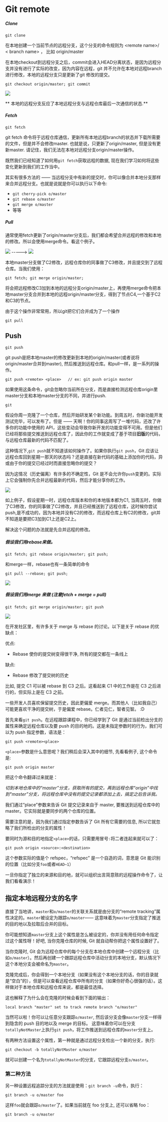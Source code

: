 # Git remote

##### Clone

```
git clone
```

在本地创建一个当前节点的远程分支，这个分支的命令规则为 &lt;remote name&gt;/ &lt; branch name&gt; ， 比如 origin/master

在本地checkout到远程分支之后，commit会进入HEAD分离状态，是因为远程分支并没有进行了实际的改变，因为内容在远程，git 并不允许在本地对远程branch进行修改，本地的远程分支只是更新了git 修改的提交。

```
git checkout origin/master; git commit
```

![](/assets/img_remote.png)

** 本地的远程分支反应了本地远程分支与远程仓库最后一次通信的状态.**

##### Fetch

```
git fetch
```

git fetch 命令将于远程仓库通信，更新所有本地远程branch的状态并下载所需要的文件，但是并不会修改master. 也就是说，只更新了origin/master, 但是没有更新master. 请记住，我们无法在本地对远程分支origin/master操作。

既然我们已经知道了如何用`git fetch`获取远程的数据, 现在我们学习如何将这些变化更新到我们的工作当中。

其实有很多方法的 —— 当远程分支中有新的提交时，你可以像合并本地分支那样来合并远程分支。也就是说就是你可以执行以下命令:

* `git cherry-pick o/master`
* `git rebase o/master`
* `git merge o/master`
* 等等

##### Pull

通常使用fetch更新了origin/master分支后，我们都会希望合并远程的修改和本地的修改。所以会使用merge命令。看这个例子。

![](/assets/img_remote2.png)   -----&gt;  ![](/assets/img_remote3.png)

本地master分支做了C2修改，远程仓库你的同事做了C3修改，并且提交到了远程仓库。当我们使用：

```
git fetch; git merge origin/master;
```

将会把远程修改C3加到本地的远程分支origin/master上，再使用merge命令把本地master分支合并到本地的远程origin/master分支，得到了节点C4,一个基于C2和C3的节点。

由于这个操作非常常用，所以git把它们合并成为了一个操作

```
git pull
```

##### 

##### 

## Push

```
git push
```

git push是把本地master的修改更新到本地的origin/master\(或者说将origin/master合并到master\), 然后推送到远程仓库。和pull一样，是一系列的操作。





```
git push <remote> <place>   // ex: git push origin master
```

如果使用这条命令，git会忽略你当前所在分支，而是直接检测远程仓库origin里master分支和本地master分支的不同，并进行push.

```
git 
```

假设你周一克隆了一个仓库，然后开始研发某个新功能。到周五时，你新功能开发测试完毕，可以发布了。但是 —— 天啊！你的同事这周写了一堆代码，还改了许多你的功能中使用的 API，这些变动会导致你新开发的功能变得不可用。但是他们已经将那些提交推送到远程仓库了，因此你的工作就变成了基于项目**旧版**的代码，与远程仓库最新的代码不匹配了。

这种情况下,`git push`就不知道该如何操作了。如果你执行`git push`，Git 应该让远程仓库回到星期一那天的状态吗？还是直接在新代码的基础上添加你的代码，异或由于你的提交已经过时而直接忽略你的提交？

因为这情况（历史偏离）有许多的不确定性，Git 是不会允许你`push`变更的。实际上它会强制你先合并远程最新的代码，然后才能分享你的工作。

![](/assets/img_remote4.png)

如上例子，假设星期一时，远程仓库版本和你的本地版本都为C1, 当周五时，你做了C3修改，你的同事做了C2修改，并且已经推送到了远程仓库，这时候你尝试push,是不成功的，因为本地并没有C2的修改，而远程仓库上有C2的修改，git并不知道是要把C3加到C1上还是C2上。

解决这个问题的办法就是先合并远程的修改。

##### 假设我们用rebase来做。

```
git fetch; git rebase origin/master; git push;
```

和merge一样，rebase也有一条简单的命令

```
git pull --rebase; git push;
```

![](/assets/img_remote5.png)

##### 假设我们用merge 来做 \(注意fetch + merge = pull\)

```
git fetch; git merge origin/master; git push
```

![](/assets/img_remoate6.png)

在开发社区里，有许多关于 merge 与 rebase 的讨论。以下是关于 rebase 的优缺点：

优点:

* Rebase 使你的提交树变得很干净, 所有的提交都在一条线上

缺点:

* Rebase 修改了提交树的历史

比如, 提交 C1 可以被 rebase 到 C3 之后。这看起来 C1 中的工作是在 C3 之后进行的，但实际上是在 C3 之前。

一些开发人员喜欢保留提交历史，因此更偏爱 merge。而其他人（比如我自己）可能更喜欢干净的提交树，于是偏爱 rebase。仁者见仁，智者见智。 :D

首先来看`git push`。在远程跟踪课程中，你已经学到了 Git 是通过当前检出分支的属性来确定远程仓库以及要 push 的目的地的。这是未指定参数时的行为，我们可以为 push 指定参数，语法是：

`git push <remote><place>`

`<place>`参数是什么意思呢？我们稍后会深入其中的细节, 先看看例子, 这个命令是:

`git push origin master`

把这个命令翻译过来就是：

_切到本地仓库中的“master”分支，获取所有的提交，再到远程仓库“origin”中找到“master”分支，将远程仓库中没有的提交记录都添加上去，搞定之后告诉我。_

我们通过“place”参数来告诉 Git 提交记录来自于 master, 要推送到远程仓库中的 master。它实际就是要同步的两个仓库的位置。

需要注意的是，因为我们通过指定参数告诉了 Git 所有它需要的信息, 所以它就忽略了我们所检出的分支的属性！



要同时为源和目的地指定`<place>`的话，只需要用冒号`:`将二者连起来就可以了：

`git push origin <source>:<destination>`

这个参数实际的值是个 refspec，“refspec” 是一个自造的词，意思是 Git 能识别的位置（比如分支`foo`或者`HEAD~1`）

一旦你指定了独立的来源和目的地，就可以组织出言简意赅的远程操作命令了，让我们看看演示！

## 指定本地远程分支的名字

直接了当地讲，`master`和`o/master`的关联关系就是由分支的“remote tracking”属性决定的。`master`被设定为跟踪`o/master`—— 这意味着为`master`分支指定了推送的目的地以及拉取后合并的目标。

你可能想知道`master`分支上这个属性是怎么被设定的，你并没有用任何命令指定过这个属性呀！好吧, 当你克隆仓库的时候, Git 就自动帮你把这个属性设置好了。

当你克隆时, Git 会为远程仓库中的每个分支在本地仓库中创建一个远程分支（比如`o/master`）。然后再创建一个跟踪远程仓库中活动分支的本地分支，默认情况下这个本地分支会被命名为`master`。

克隆完成后，你会得到一个本地分支（如果没有这个本地分支的话，你的目录就是“空白”的），但是可以查看远程仓库中所有的分支（如果你好奇心很强的话）。这样做对于本地仓库和远程仓库来说，都是最佳选择。

这也解释了为什么会在克隆的时候会看到下面的输出：

```
local branch "master" set to track remote branch "o/master"
```

当然可以啦！你可以让任意分支跟踪`o/master`, 然后该分支会像`master`分支一样得到隐含的 push 目的地以及 merge 的目标。 这意味着你可以在分支`totallyNotMaster`上执行`git push`，将工作推送到远程仓库的`master`分支上。

有两种方法设置这个属性，第一种就是通过远程分支检出一个新的分支，执行:

`git checkout -b totallyNotMaster o/master`

就可以创建一个名为`totallyNotMaster`的分支，它跟踪远程分支`o/master`。

### 第二种方法

另一种设置远程追踪分支的方法就是使用：`git branch -u`命令，执行：

`git branch -u o/master foo`

这样`foo`就会跟踪`o/master`了。如果当前就在 foo 分支上, 还可以省略 foo：

`git branch -u o/master`

